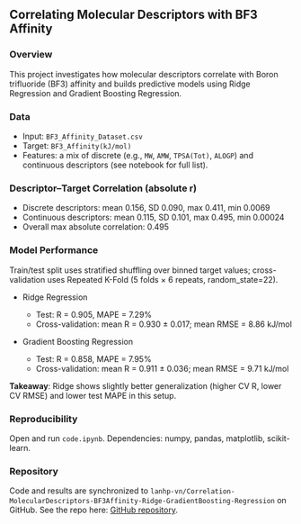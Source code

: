## Correlating Molecular Descriptors with BF3 Affinity

### Overview
This project investigates how molecular descriptors correlate with Boron trifluoride (BF3) affinity and builds predictive models using Ridge Regression and Gradient Boosting Regression.

### Data
- Input: `BF3_Affinity_Dataset.csv`
- Target: `BF3_Affinity(kJ/mol)`
- Features: a mix of discrete (e.g., `MW`, `AMW`, `TPSA(Tot)`, `ALOGP`) and continuous descriptors (see notebook for full list).

### Descriptor–Target Correlation (absolute r)
- Discrete descriptors: mean 0.156, SD 0.090, max 0.411, min 0.0069
- Continuous descriptors: mean 0.115, SD 0.101, max 0.495, min 0.00024
- Overall max absolute correlation: 0.495

### Model Performance
Train/test split uses stratified shuffling over binned target values; cross-validation uses Repeated K-Fold (5 folds × 6 repeats, random_state=22).

- Ridge Regression
  - Test: R = 0.905, MAPE = 7.29%
  - Cross-validation: mean R = 0.930 ± 0.017; mean RMSE = 8.86 kJ/mol

- Gradient Boosting Regression
  - Test: R = 0.858, MAPE = 7.95%
  - Cross-validation: mean R = 0.911 ± 0.036; mean RMSE = 9.71 kJ/mol

**Takeaway**: Ridge shows slightly better generalization (higher CV R, lower CV RMSE) and lower test MAPE in this setup.

### Reproducibility
Open and run `code.ipynb`.
Dependencies: numpy, pandas, matplotlib, scikit-learn.

### Repository
Code and results are synchronized to `lanhp-vn/Correlation-MolecularDescriptors-BF3Affinity-Ridge-GradientBoosting-Regression` on GitHub. See the repo here: [GitHub repository](https://github.com/lanhp-vn/Correlation-MolecularDescriptors-BF3Affinity-Ridge-GradientBoosting-Regression).


